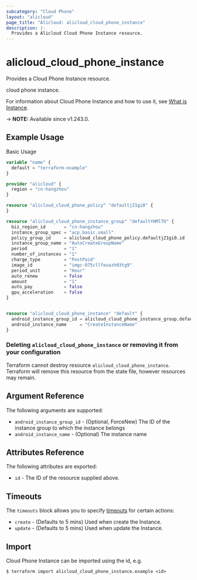 ```yaml
---
subcategory: "Cloud Phone"
layout: "alicloud"
page_title: "Alicloud: alicloud_cloud_phone_instance"
description: |-
  Provides a Alicloud Cloud Phone Instance resource.
---
```


# alicloud_cloud_phone_instance

Provides a Cloud Phone Instance resource.

cloud phone instance.

For information about Cloud Phone Instance and how to use it, see [What is Instance](https://next.api.alibabacloud.com/document/eds-aic/2023-09-30/DescribeAndroidInstances).

-> **NOTE:** Available since v1.243.0.

## Example Usage

Basic Usage

```terraform
variable "name" {
  default = "terraform-example"
}

provider "alicloud" {
  region = "cn-hangzhou"
}

resource "alicloud_cloud_phone_policy" "defaultjZ1gi0" {
}

resource "alicloud_cloud_phone_instance_group" "defaultYHMlTO" {
  biz_region_id       = "cn-hangzhou"
  instance_group_spec = "acp.basic.small"
  policy_group_id     = alicloud_cloud_phone_policy.defaultjZ1gi0.id
  instance_group_name = "AutoCreateGroupName"
  period              = "1"
  number_of_instances = "1"
  charge_type         = "PostPaid"
  image_id            = "imgc-075cllfeuazh03tg9"
  period_unit         = "Hour"
  auto_renew          = false
  amount              = "1"
  auto_pay            = false
  gpu_acceleration    = false
}


resource "alicloud_cloud_phone_instance" "default" {
  android_instance_group_id = alicloud_cloud_phone_instance_group.defaultYHMlTO.id
  android_instance_name     = "CreateInstanceName"
}
```

### Deleting `alicloud_cloud_phone_instance` or removing it from your configuration

Terraform cannot destroy resource `alicloud_cloud_phone_instance`. Terraform will remove this resource from the state file, however resources may remain.

## Argument Reference

The following arguments are supported:
* `android_instance_group_id` - (Optional, ForceNew) The ID of the instance group to which the instance belongs
* `android_instance_name` - (Optional) The instance name

## Attributes Reference

The following attributes are exported:
* `id` - The ID of the resource supplied above.

## Timeouts

The `timeouts` block allows you to specify [timeouts](https://www.terraform.io/docs/configuration-0-11/resources.html#timeouts) for certain actions:
* `create` - (Defaults to 5 mins) Used when create the Instance.
* `update` - (Defaults to 5 mins) Used when update the Instance.

## Import

Cloud Phone Instance can be imported using the id, e.g.

```shell
$ terraform import alicloud_cloud_phone_instance.example <id>
```